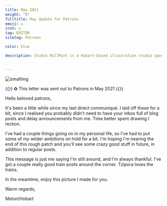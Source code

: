 ```yaml
---
title: May 2021
weight: "5"
fulltitle: May Update for Patrons
emoji: ✉
icon: ✉️
tag: EDITOR
sitetag: Patreon

color: blue

description: Studio MillMint is a Hobart-based illustration studio specialising in utopian fiction.

 
---
```


![smallimg](/images/mastheads/letters/4.jpg)

{{<note>}}
✿ This letter was sent out to Patrons in May 2021
{{</note>}}

Hello beloved patrons,

It's been a little while since my last direct communiqué. I laid off these for a bit, since I realised you probably didn't need to have your inbox full of blog posts and delay announcements from me. Time better spent drawing I reckon.

I've had a couple things going on in my personal life, so I've had to put some of my wilder ambitions on hold for a bit. I'm hoping I'm nearing the end of this rough patch and you'll see some crazy good stuff in future, in addition to regular posts.

This message is just me saying I'm still around, and I'm always thankful. I've got a couple really good train posts around the corner. Tzipora loves the trains.

In the meantime, enjoy this picture I made for you.

Warm regards,

Melon/Hobart
